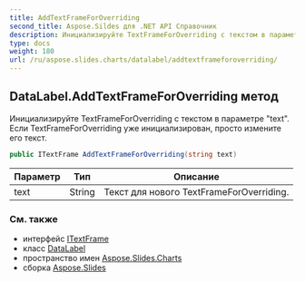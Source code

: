 ```yaml
---
title: AddTextFrameForOverriding
second_title: Aspose.Sildes для .NET API Справочник
description: Инициализируйте TextFrameForOverriding с текстом в параметре "text". Если TextFrameForOverriding уже инициализирован, просто измените его текст.
type: docs
weight: 180
url: /ru/aspose.slides.charts/datalabel/addtextframeforoverriding/
---
```


## DataLabel.AddTextFrameForOverriding метод

Инициализируйте TextFrameForOverriding с текстом в параметре "text". Если TextFrameForOverriding уже инициализирован, просто измените его текст.

```csharp
public ITextFrame AddTextFrameForOverriding(string text)
```

| Параметр | Тип | Описание |
| --- | --- | --- |
| text | String | Текст для нового TextFrameForOverriding. |

### См. также

* интерфейс [ITextFrame](../../../aspose.slides/itextframe)
* класс [DataLabel](../../datalabel)
* пространство имен [Aspose.Slides.Charts](../../datalabel)
* сборка [Aspose.Slides](../../../)

<!-- DO NOT EDIT: сгенерировано xmldocmd для Aspose.Slides.dll -->